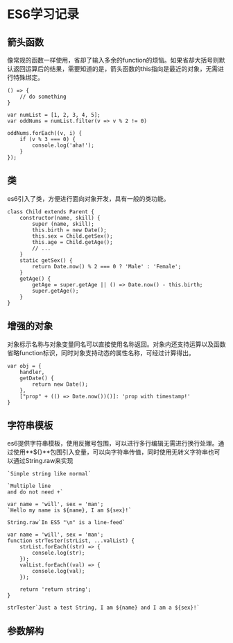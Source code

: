 # ES6学习记录

## 箭头函数

像常规的函数一样使用，省却了输入多余的function的烦恼。如果省却大括号则默认返回运算后的结果，需要知道的是，箭头函数的this指向是最近的对象，无需进行特殊绑定。

```
() => {
    // do something
}

var numList = [1, 2, 3, 4, 5];
var oddNums = numList.filter(v => v % 2 != 0)

oddNums.forEach((v, i) {
    if (v % 3 === 0) {
        console.log('aha!');
    }
});
```

## 类

es6引入了类，方便进行面向对象开发，具有一般的类功能。

```
class Child extends Parent {
    constructor(name, skill) {
        super (name, skill);
        this.birth = new Date();
        this.sex = Child.getSex();
        this.age = Child.getAge();
        // ...
    }
    static getSex() {
        return Date.now() % 2 === 0 ? 'Male' : 'Female';
    }
    getAge() {
        getAge = super.getAge || () => Date.now() - this.birth;
        super.getAge();
    }
}
```

## 增强的对象

对象标示名称与对象变量同名可以直接使用名称返回。对象内还支持运算以及函数省略function标识，同时对象支持动态的属性名称，可经过计算得出。

```
var obj = {
    handler,
    getDate() {
        return new Date();
    },
    ["prop" + (() => Date.now())()]: 'prop with timestamp!'
}
```

## 字符串模板

es6提供字符串模板，使用反撇号包围，可以进行多行编辑无需进行换行处理。通过使用**${}**包围引入变量，可以向字符串传值，同时使用无转义字符串也可以通过String.raw来实现

```
`Simple string like normal`

`Multiple line 
and do not need +`

var name = 'will', sex = 'man';
`Hello my name is ${name}, I am ${sex}!`

String.raw`In ES5 "\n" is a line-feed`

var name = 'will', sex = 'man';
function strTester(strList, ...valList) {
    strList.forEach((str) => {
        console.log(str);
    });
    valList.forEach((val) => {
        console.log(val);
    });

    return 'return string';
}

strTester`Just a test String, I am ${name} and I am a ${sex}!`
```

## 参数解构


